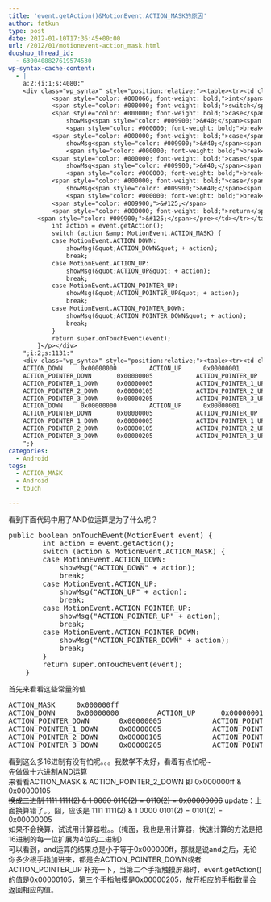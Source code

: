```yaml
---
title: 'event.getAction()&MotionEvent.ACTION_MASK的原因'
author: fatkun
type: post
date: 2012-01-10T17:36:45+00:00
url: /2012/01/motionevent-action_mask.html
duoshuo_thread_id:
  - 6300408827619574530
wp-syntax-cache-content:
  - |
    a:2:{i:1;s:4080:"
    <div class="wp_syntax" style="position:relative;"><table><tr><td class="code"><pre class="java" style="font-family:monospace;">	<span style="color: #000000; font-weight: bold;">public</span> <span style="color: #000066; font-weight: bold;">boolean</span> onTouchEvent<span style="color: #009900;">&#40;</span>MotionEvent event<span style="color: #009900;">&#41;</span> <span style="color: #009900;">&#123;</span>
    		<span style="color: #000066; font-weight: bold;">int</span> action <span style="color: #339933;">=</span> event.<span style="color: #006633;">getAction</span><span style="color: #009900;">&#40;</span><span style="color: #009900;">&#41;</span><span style="color: #339933;">;</span>
    		<span style="color: #000000; font-weight: bold;">switch</span> <span style="color: #009900;">&#40;</span>action <span style="color: #339933;">&amp;</span> MotionEvent.<span style="color: #006633;">ACTION_MASK</span><span style="color: #009900;">&#41;</span> <span style="color: #009900;">&#123;</span>
    		<span style="color: #000000; font-weight: bold;">case</span> MotionEvent.<span style="color: #006633;">ACTION_DOWN</span><span style="color: #339933;">:</span>
    			showMsg<span style="color: #009900;">&#40;</span><span style="color: #0000ff;">&quot;ACTION_DOWN&quot;</span> <span style="color: #339933;">+</span> action<span style="color: #009900;">&#41;</span><span style="color: #339933;">;</span>
    			<span style="color: #000000; font-weight: bold;">break</span><span style="color: #339933;">;</span>
    		<span style="color: #000000; font-weight: bold;">case</span> MotionEvent.<span style="color: #006633;">ACTION_UP</span><span style="color: #339933;">:</span>
    			showMsg<span style="color: #009900;">&#40;</span><span style="color: #0000ff;">&quot;ACTION_UP&quot;</span> <span style="color: #339933;">+</span> action<span style="color: #009900;">&#41;</span><span style="color: #339933;">;</span>
    			<span style="color: #000000; font-weight: bold;">break</span><span style="color: #339933;">;</span>
    		<span style="color: #000000; font-weight: bold;">case</span> MotionEvent.<span style="color: #006633;">ACTION_POINTER_UP</span><span style="color: #339933;">:</span>
    			showMsg<span style="color: #009900;">&#40;</span><span style="color: #0000ff;">&quot;ACTION_POINTER_UP&quot;</span> <span style="color: #339933;">+</span> action<span style="color: #009900;">&#41;</span><span style="color: #339933;">;</span>
    			<span style="color: #000000; font-weight: bold;">break</span><span style="color: #339933;">;</span>
    		<span style="color: #000000; font-weight: bold;">case</span> MotionEvent.<span style="color: #006633;">ACTION_POINTER_DOWN</span><span style="color: #339933;">:</span>
    			showMsg<span style="color: #009900;">&#40;</span><span style="color: #0000ff;">&quot;ACTION_POINTER_DOWN&quot;</span> <span style="color: #339933;">+</span> action<span style="color: #009900;">&#41;</span><span style="color: #339933;">;</span>
    			<span style="color: #000000; font-weight: bold;">break</span><span style="color: #339933;">;</span>
    		<span style="color: #009900;">&#125;</span>
    		<span style="color: #000000; font-weight: bold;">return</span> <span style="color: #000000; font-weight: bold;">super</span>.<span style="color: #006633;">onTouchEvent</span><span style="color: #009900;">&#40;</span>event<span style="color: #009900;">&#41;</span><span style="color: #339933;">;</span>
    	<span style="color: #009900;">&#125;</span></pre></td></tr></table><p class="theCode" style="display:none;">	public boolean onTouchEvent(MotionEvent event) {
    		int action = event.getAction();
    		switch (action &amp; MotionEvent.ACTION_MASK) {
    		case MotionEvent.ACTION_DOWN:
    			showMsg(&quot;ACTION_DOWN&quot; + action);
    			break;
    		case MotionEvent.ACTION_UP:
    			showMsg(&quot;ACTION_UP&quot; + action);
    			break;
    		case MotionEvent.ACTION_POINTER_UP:
    			showMsg(&quot;ACTION_POINTER_UP&quot; + action);
    			break;
    		case MotionEvent.ACTION_POINTER_DOWN:
    			showMsg(&quot;ACTION_POINTER_DOWN&quot; + action);
    			break;
    		}
    		return super.onTouchEvent(event);
    	}</p></div>
    ";i:2;s:1131:"
    <div class="wp_syntax" style="position:relative;"><table><tr><td class="code"><pre class="other" style="font-family:monospace;">ACTION_MASK     0x000000ff
    ACTION_DOWN     0x00000000         ACTION_UP      0x00000001        ACTION_MOVE      0x00000002
    ACTION_POINTER_DOWN       0x00000005            ACTION_POINTER_UP        0x00000006
    ACTION_POINTER_1_DOWN     0x00000005            ACTION_POINTER_1_UP      0x00000006
    ACTION_POINTER_2_DOWN     0x00000105            ACTION_POINTER_2_UP      0x00000106
    ACTION_POINTER_3_DOWN     0x00000205            ACTION_POINTER_3_UP      0x00000206</pre></td></tr></table><p class="theCode" style="display:none;">ACTION_MASK     0x000000ff
    ACTION_DOWN     0x00000000         ACTION_UP      0x00000001        ACTION_MOVE      0x00000002
    ACTION_POINTER_DOWN       0x00000005            ACTION_POINTER_UP        0x00000006
    ACTION_POINTER_1_DOWN     0x00000005            ACTION_POINTER_1_UP      0x00000006
    ACTION_POINTER_2_DOWN     0x00000105            ACTION_POINTER_2_UP      0x00000106
    ACTION_POINTER_3_DOWN     0x00000205            ACTION_POINTER_3_UP      0x00000206</p></div>
    ";}
categories:
  - Android
tags:
  - ACTION_MASK
  - Android
  - touch

---
```

看到下面代码中用了AND位运算是为了什么呢？
<pre lang="java" escaped="true">public boolean onTouchEvent(MotionEvent event) {
		int action = event.getAction();
		switch (action & MotionEvent.ACTION_MASK) {
		case MotionEvent.ACTION_DOWN:
			showMsg("ACTION_DOWN" + action);
			break;
		case MotionEvent.ACTION_UP:
			showMsg("ACTION_UP" + action);
			break;
		case MotionEvent.ACTION_POINTER_UP:
			showMsg("ACTION_POINTER_UP" + action);
			break;
		case MotionEvent.ACTION_POINTER_DOWN:
			showMsg("ACTION_POINTER_DOWN" + action);
			break;
		}
		return super.onTouchEvent(event);
	}</pre>
首先来看看这些常量的值
<pre lang="other" escaped="true">ACTION_MASK     0x000000ff
ACTION_DOWN     0x00000000         ACTION_UP      0x00000001        ACTION_MOVE      0x00000002
ACTION_POINTER_DOWN       0x00000005            ACTION_POINTER_UP        0x00000006
ACTION_POINTER_1_DOWN     0x00000005            ACTION_POINTER_1_UP      0x00000006
ACTION_POINTER_2_DOWN     0x00000105            ACTION_POINTER_2_UP      0x00000106
ACTION_POINTER_3_DOWN     0x00000205            ACTION_POINTER_3_UP      0x00000206</pre>
看到这么多16进制有没有怕呢。。。我数学不太好，看着有点怕呢~  
先做做十六进制AND运算  
来看看ACTION\_MASK & ACTION\_POINTER\_2\_DOWN 即 0x000000ff & 0x00000105  
<del>换成二进制 1111 1111(2) & 1 0000 0110(2) = 0110(2) = 0x00000006</del>
update：上面换算错了。。囧，应该是 1111 1111(2) & 1 0000 0101(2) = 0101(2) = 0x00000005  
如果不会换算，试试用计算器啦。。（掩面，我也是用计算器，快速计算的方法是把16进制的每一位扩展为4位的二进制）  
可以看到，and运算的结果总是小于等于0x000000ff，那就是说and之后，无论你多少根手指加进来，都是会ACTION\_POINTER\_DOWN或者ACTION\_POINTER\_UP
补充一下，当第二个手指触摸屏幕时，event.getAction()的值是0x00000105，第三个手指触摸是0x00000205，放开相应的手指数量会返回相应的值。